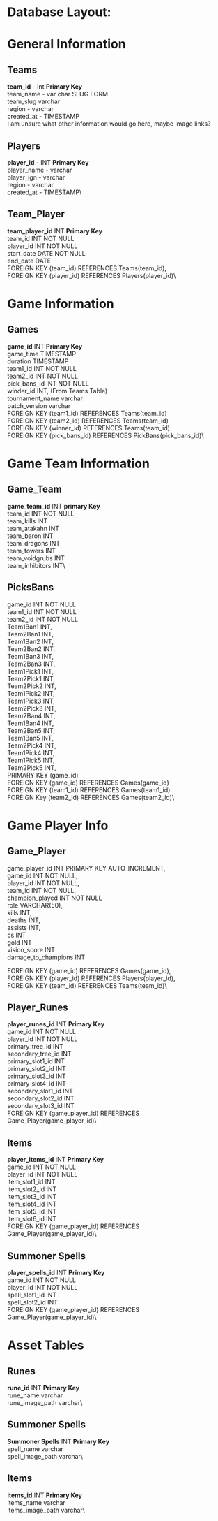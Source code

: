 <h1>Database Layout:</h1>

# General Information

## Teams
**team_id** - Int **Primary Key**\
team_name - var char SLUG FORM\
team_slug varchar\
region - varchar\
created_at - TIMESTAMP\
I am unsure what other information would go here, maybe image links?

## Players
**player_id** - INT **Primary Key**\
player_name - varchar\
player_ign - varchar\
region - varchar\
created_at - TIMESTAMP\

## Team_Player
**team_player_id** INT **Primary Key**\
team_id INT NOT NULL \
player_id INT NOT NULL \
start_date DATE NOT NULL\
end_date DATE\
FOREIGN KEY (team_id) REFERENCES Teams(team_id),\
FOREIGN KEY (player_id) REFERENCES Players(player_id)\

# Game Information

## Games
**game_id** INT **Primary Key**\
game_time TIMESTAMP \
duration TIMESTAMP \
team1_id INT NOT NULL\
team2_id INT NOT NULL\
pick_bans_id INT NOT NULL\
winder_id INT, (From Teams Table)\
tournament_name varchar\
patch_version varchar\
FOREIGN KEY (team1_id) REFERENCES Teams(team_id)\
FOREIGN KEY (team2_id) REFERENCES Teams(team_id)\
FOREIGN KEY (winner_id) REFERENCES Teams(team_id)\
FOREIGN KEY (pick_bans_id) REFERENCES PickBans(pick_bans_id)\

# Game Team Information

## Game_Team
**game_team_id** INT **primary Key**\
team_id INT NOT NULL\
team_kills INT\
team_atakahn INT\
team_baron INT\
team_dragons INT\
team_towers INT\
team_voidgrubs INT \
team_inhibitors INT\



## PicksBans
game_id INT NOT NULL\
team1_id INT NOT NULL\
team2_id INT NOT NULL\
Team1Ban1 INT,\
Team2Ban1 INT,\
Team1Ban2 INT,\
Team2Ban2 INT,\
Team1Ban3 INT,\
Team2Ban3 INT,\
Team1Pick1 INT,\
Team2Pick1 INT,\
Team2Pick2 INT,\
Team1Pick2 INT,\
Team1Pick3 INT,\
Team2Pick3 INT,\
Team2Ban4 INT,\
Team1Ban4 INT,\
Team2Ban5 INT,\
Team1Ban5 INT,\
Team2Pick4 INT,\
Team1Pick4 INT,\
Team1Pick5 INT,\
Team2Pick5 INT,\
PRIMARY KEY (game_id)\
FOREIGN KEY (game_id) REFERENCES Games(game_id)\
FOREIGN KEY (team1_id) REFERENCES Games(team1_id)\
FOREIGN Key (team2_id) REFERENCES Games(team2_id)\

# Game Player Info

## Game_Player
game_player_id INT PRIMARY KEY AUTO_INCREMENT,\
game_id INT NOT NULL,\
player_id INT NOT NULL,\
team_id INT NOT NULL,\
champion_played INT NOT NULL\
role VARCHAR(50),\
kills INT,\
deaths INT,\
assists INT,\
cs INT\
gold INT \
vision_score INT \
damage_to_champions INT 

FOREIGN KEY (game_id) REFERENCES Games(game_id),\
FOREIGN KEY (player_id) REFERENCES Players(player_id),\
FOREIGN KEY (team_id) REFERENCES Teams(team_id)\


## Player_Runes
**player_runes_id** INT **Primary Key**\
game_id INT NOT NULL\
player_id INT NOT NULL\
primary_tree_id INT\
secondary_tree_id INT\
primary_slot1_id INT\
primary_slot2_id INT\
primary_slot3_id INT\
primary_slot4_id INT\
secondary_slot1_id INT\
secondary_slot2_id INT\
secondary_slot3_id INT\
FOREIGN KEY (game_player_id) REFERENCES Game_Player(game_player_id)\

## Items
**player_items_id** INT **Primary Key**\
game_id INT NOT NULL\
player_id INT NOT NULL\
item_slot1_id INT\
item_slot2_id INT\
item_slot3_id INT\
item_slot4_id INT\
item_slot5_id INT\
item_slot6_id INT\
FOREIGN KEY (game_player_id) REFERENCES Game_Player(game_player_id)\

## Summoner Spells
**player_spells_id** INT **Primary Key**\
game_id INT NOT NULL\
player_id INT NOT NULL\
spell_slot1_id INT\
spell_slot2_id INT\
FOREIGN KEY (game_player_id) REFERENCES Game_Player(game_player_id)\

# Asset Tables

## Runes

**rune_id** INT **Primary Key** \
rune_name  varchar\
rune_image_path varchar\

## Summoner Spells
**Summoner Spells** INT **Primary Key** \
spell_name  varchar\
spell_image_path varchar\

## Items
**items_id** INT **Primary Key** \
items_name  varchar\
items_image_path varchar\



